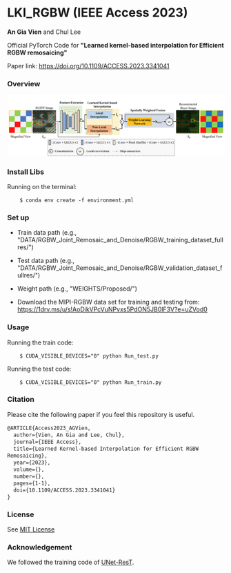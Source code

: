 # LKI_RGBW (IEEE Access 2023)
**An Gia Vien** and Chul Lee

Official PyTorch Code for **"Learned kernel-based interpolation for Efficient RGBW remosaicing"**

Paper link: https://doi.org/10.1109/ACCESS.2023.3341041

### Overview
![](/fig/Overview.png)

### Install Libs
Running on the terminal:
```
    $ conda env create -f environment.yml
```
### Set up
- Train data path (e.g., "DATA/RGBW_Joint_Remosaic_and_Denoise/RGBW_training_dataset_fullres/")
- Test data path (e.g., "DATA/RGBW_Joint_Remosaic_and_Denoise/RGBW_validation_dataset_fullres/")
- Weight path (e.g., "WEIGHTS/Proposed/")

- Download the MIPI-RGBW data set for training and testing from: https://1drv.ms/u/s!AoDikVPcVuNPvxs5PdON5JB0lF3V?e=uZVod0
  
### Usage
Running the train code:
```
    $ CUDA_VISIBLE_DEVICES="0" python Run_test.py
```
Running the test code:
```
    $ CUDA_VISIBLE_DEVICES="0" python Run_train.py
```
### Citation
Please cite the following paper if you feel this repository is useful.
```
@ARTICLE{Access2023_AGVien,
  author={Vien, An Gia and Lee, Chul},
  journal={IEEE Access}, 
  title={Learned Kernel-based Interpolation for Efficient RGBW Remosaicing}, 
  year={2023},
  volume={},
  number={},
  pages={1-1},
  doi={10.1109/ACCESS.2023.3341041}
}
```
### License
See [MIT License](https://github.com/viengiaan/RGBW_Remosaicing/blob/main/LICENSE)

### Acknowledgement
We followed the training code of [UNet-ResT](https://github.com/Joyies/ECCVW22-RGBW-Remosaic-Challenge).
